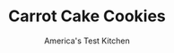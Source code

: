 ---
layout: ../../layouts/MarkdownPostLayout.astro
title: Carrot Cake Cookies
author: America's Test Kitchen
pubDate: 2023-03-15
description: "Sweet, juicy carrots are ideal for tender cakes, but their moisture hampered our quest for a chewy cookie."
image_url: https://res.cloudinary.com/hksqkdlah/image/upload/ar_1:1,c_fill,dpr_2.0,f_auto,fl_lossy.progressive.strip_profile,g_faces:auto,q_auto:low,w_344/34426_sfs-carrot-cake-cookies-17
tags: ["Desserts or Baked Goods","Cookies"]
calories: 5653
protein: 2
carbohydrates: 31
fats: 
fiber: 
ingredients: ["12 ounces, carrots, peeled and shredded (2 cups)","1 teaspoon, granulated sugar, plus 1/2 cup (3 1/2 ounces)",", Salt","2 cups (10 ounces), all-purpose flour","1 teaspoon, ground cinnamon","1/2 teaspoon, baking soda","1/2 teaspoon, ground nutmeg","1 cup packed (7 ounces), light brown sugar","12 tablespoons, unsalted butter, melted and cooled","1 , large egg plus 1 large yolk","2 teaspoons, vanilla extract","1 3/4 cups, walnuts, toasted and chopped coarse","3/4 cup, golden raisins","6 tablespoons, unsalted butter, softened","1 1/2 cups (6 ounces), confectioners' sugar","6 ounces, cream cheese, cut into 4 pieces and softened","1 teaspoon, vanilla extract"]
serves: 24
time: "1 hour, plus 30 minutes macerating and 20 minutes cooling"
instructions: ["FOR THE COOKIES: Adjust oven racks to upper-middle and lower-middle positions and heat oven to 350 degrees. Line 2 baking sheets with parchment paper. Combine carrots, 1 teaspoon granulated sugar, and 1/2 teaspoon salt in bowl and let sit for 30 minutes. Place carrots in center of clean dish towel, gather ends of towel to form bundle, and twist to remove as much moisture from carrots as possible (you should squeeze off about 1/4 cup liquid).","Whisk flour, cinnamon, baking soda, nutmeg, and 1/2 teaspoon salt together in bowl. Whisk brown sugar, melted butter, egg and yolk, vanilla, and remaining 1/2 cup granulated sugar in separate large bowl until fully combined. Stir flour mixture into butter mixture until just combined. Stir in carrots, 1 cup walnuts, and raisins.","Drop 2-tablespoon portions of dough onto prepared sheets, staggering 12 portions per sheet. (Distribute any remaining dough evenly.) Using your fingers, lightly press cookies to even 3/4-inch thickness. Bake cookies until edges are set and beginning to brown, 16 to 20 minutes, switching and rotating sheets halfway through baking. Let cookies cool on sheets for 5 minutes. Transfer cookies to wire rack and let cool completely before frosting.","FOR THE FROSTING: Using stand mixer fitted with paddle, beat butter and sugar on medium speed until light and fluffy, about 2 minutes. Add cream cheese, 1 piece at a time, beating after each addition, until fully incorporated. Add vanilla and mix until no lumps remain.","Spread about 1 tablespoon frosting over each cooled cookie and sprinkle cookies with remaining 3/4 cup walnuts. Serve. (Cookies can be layered between sheets of parchment paper and stored in airtight container for up to 2 days.)"]
nutrition: ["105 mg Potassium","37 mg Phosphorus","24 mg Calcium","7 mg Magnesium","150 mg Sodium","11 g Fat","2 g Monounsaturated","38 mg Cholesterol","6 g Saturated","18 µg Folic acid","7 µg Folate (food)","20 g Sugars","2 µg Vitamin K","18 g Water","31 g Carbs","38 µg Folate equivalent (total)","2 g Protein","187 µg Vitamin A","235 kcal Energy","17 g Sugars, added","5653 calories"]
notes: "Grate the carrots using the shredding disk of a food processor or on the large holes of a box grater (the Rosle Coarse Grater is our favorite). Do not use packaged preshredded carrots."
---